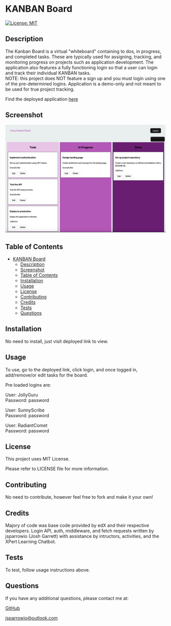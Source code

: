 # KANBAN Board

[![License: MIT](https://img.shields.io/badge/License-MIT-yellow.svg)](https://opensource.org/licenses/MIT)
                 
## Description
  
The Kanban Board is a virtual "whiteboard" containing to dos, in progress, and completed tasks. These are typically used for assigning, tracking, and monitoring progress on projects such as application development. The application also features a fully functioning login so that a user can login and track their individual KANBAN tasks.\
NOTE: this project does NOT feature a sign up and you must login using one of the pre-determined logins. Application is a demo-only and not meant to be used for true project tracking.

Find the deployed application [here](https://kanban-board-190x.onrender.com/)

## Screenshot
  
<img src="./assets/kbbss.png" alt="screenshot">

## Table of Contents
  
- [KANBAN Board](#kanban-board)
  - [Description](#description)
  - [Screenshot](#screenshot)
  - [Table of Contents](#table-of-contents)
  - [Installation](#installation)
  - [Usage](#usage)
  - [License](#license)
  - [Contributing](#contributing)
  - [Credits](#credits)
  - [Tests](#tests)
  - [Questions](#questions)
  
## Installation
  
No need to install, just visit deployed link to view.
  
## Usage
  
To use, go to the deployed link, click login, and once logged in, add/remove/or edit tasks for the board. 

Pre loaded logins are:

User: JollyGuru\
Password: password

User: SunnyScribe\
Password: password

User: RadiantComet\
Password: password

## License
This project uses MIT License.

Please refer to LICENSE file for more information.
 
## Contributing
  
No need to contribute, however feel free to fork and make it your own!
  
## Credits
  
Majory of code was base code provided by edX and their respective developers. Login API, auth, middleware, and fetch requests written by jsparrowio (Josh Garrett) with assistance by intructors, activities, and the XPert Learning Chatbot.
  
## Tests
  
To test, follow usage instructions above.
  
## Questions
  
If you have any additional questions, please contact me at:
  
[GitHub](https://www.github.com/jsparrowio)
  
[jsparrowio@outlook.com](mailto:jsparrowio@outlook.com)